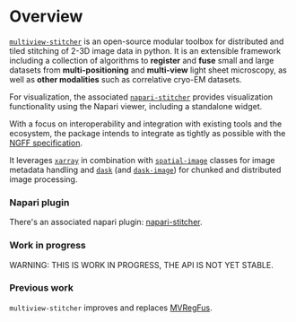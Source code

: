 # Overview

[`multiview-stitcher`](https://github.com/multiview-stitcher/multiview-sticher) is an open-source modular toolbox for distributed and tiled stitching of 2-3D image data in python. It is an extensible framework including a collection of algorithms to **register** and **fuse** small and large datasets from **multi-positioning** and **multi-view** light sheet microscopy, as well as **other modalities** such as correlative cryo-EM datasets.

For visualization, the associated [`napari-stitcher`](https://github.com/multiview-stitcher/napari-sticher) provides visualization functionality using the Napari viewer, including a standalone widget.

With a focus on interoperability and integration with existing tools and the ecosystem, the package intends to integrate as tightly as possible with the [NGFF specification](https://github.com/ome/ngff).

It leverages [`xarray`](https://github.com/xarray) in combination with [`spatial-image`](https://github.com/spatial-data) classes for image metadata handling and [`dask`](https://github.com/dask) (and [`dask-image`](https://github.com/dask-image)) for chunked and distributed image processing.


### Napari plugin

There's an associated napari plugin: [napari-stitcher](https://github.com/napari-stitcher).

### Work in progress

WARNING: THIS IS WORK IN PROGRESS, THE API IS NOT YET STABLE.

### Previous work

`multiview-stitcher` improves and replaces [MVRegFus](https://github.com/multiview-stitcher/MVRegFus).
